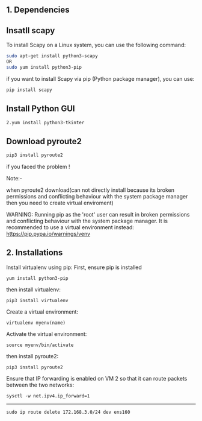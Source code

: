 ## 1. Dependencies
## Insatll scapy
To install Scapy on a Linux system, you can use the following command:
```sh
sudo apt-get install python3-scapy
OR
sudo yum install python3-pip
```
if you want to install Scapy via pip (Python package manager), you can use:
```sh
pip install scapy
```
## Install Python GUI
```sh
2.yum install python3-tkinter
```
## Download pyroute2

```sh
pip3 install pyroute2 
```
if you faced the problem !

Note:-

when pyroute2 download(can not directly install because its broken permissions and conflicting behaviour with the system package manager then you need to create virtual enviroment)

WARNING: Running pip as the 'root' user can result in broken permissions and conflicting behaviour with the system package manager. 
It is recommended to use a virtual environment instead: https://pip.pypa.io/warnings/venv

## 2. Installations
Install virtualenv using pip: First, ensure pip is installed

    yum install python3-pip

then install virtualenv:

    pip3 install virtualenv

Create a virtual environment:

    virtualenv myenv(name)

Activate the virtual environment:

    source myenv/bin/activate

then install pyroute2:

    pip3 install pyroute2

Ensure that IP forwarding is enabled on VM 2 so that it can route packets between the two networks:

    sysctl -w net.ipv4.ip_forward=1
----------------------------------------------------------
    sudo ip route delete 172.168.3.0/24 dev ens160



